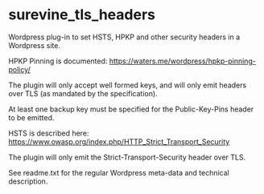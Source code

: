surevine_tls_headers
====================

Wordpress plug-in to set HSTS, HPKP and other security headers in a Wordpress site.

HPKP Pinning is documented: https://waters.me/wordpress/hpkp-pinning-policy/

The plugin will only accept well formed keys, and will only emit headers over TLS (as mandated by the specification).

At least one backup key must be specified for the Public-Key-Pins header to be emitted.

HSTS is described here: https://www.owasp.org/index.php/HTTP_Strict_Transport_Security

The plugin will only emit the Strict-Transport-Security header over TLS.

See readme.txt for the regular Wordpress meta-data and technical description.
